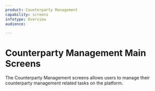 ```yaml
---
product: Counterparty Management
capability: screens
infotype: Overview
audience:

---
```


# Counterparty Management Main Screens

The Counterparty Management screens allows users to manage their counterparty management related tasks on the platform.

<!--stackedit_data:
eyJoaXN0b3J5IjpbOTYxNjc5NjgwXX0=
-->